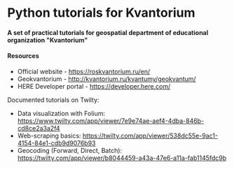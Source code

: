 # Python tutorials for Kvantorium
#### A set of practical tutorials for geospatial department of educational organization "Kvantorium"

#### Resources
* Official website - https://roskvantorium.ru/en/
* Geokvantorium - http://kvantorium.ru/kvantumy/geokvantum/
* HERE Developer portal - https://developer.here.com/


Documented tutorials on Twilty:
* Data visualization with Folium: https://www.twilty.com/app/viewer/7e9e74ae-aef4-4dba-846b-cd8ce2a3a2f4
* Web-scraping basics: https://twilty.com/app/viewer/538dc55e-9ac1-4154-84e1-cdb9d9076b93
* Geocoding (Forward, Direct, Batch): https://twilty.com/app/viewer/b8044459-a43a-47e6-a11a-fab1145fdc9b
